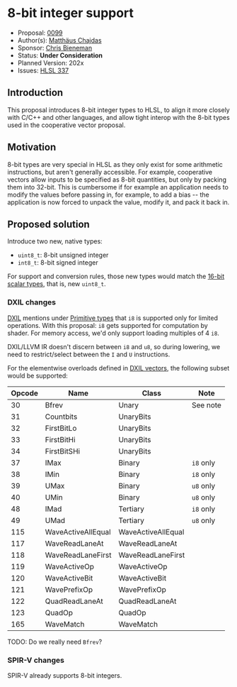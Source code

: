 <!-- {% raw %} -->

# 8-bit integer support

* Proposal: [0099](0099-8-bit-types.md)
* Author(s): [Matthäus Chajdas](https://github.com/anteru)
* Sponsor: [Chris Bieneman](https://github.com/llvm-beanz)
* Status: **Under Consideration**
* Planned Version: 202x
* Issues: [HLSL 337](https://github.com/microsoft/hlsl-specs/issues/337)

## Introduction

This proposal introduces 8-bit integer types to HLSL, to align it more closely with C/C++ and other languages, and allow tight interop with the 8-bit types used in the cooperative vector proposal.

## Motivation

8-bit types are very special in HLSL as they only exist for some arithmetic instructions, but aren't generally accessible. For example, cooperative vectors allow inputs to be specified as 8-bit quantities, but only by packing them into 32-bit. This is cumbersome if for example an application needs to modify the values before passing in, for example, to add a bias -- the application is now forced to unpack the value, modify it, and pack it back in.

## Proposed solution

Introduce two new, native types:

* `uint8_t`: 8-bit unsigned integer
* `int8_t`: 8-bit signed integer

For support and conversion rules, those new types would match the [16-bit scalar types](https://github.com/microsoft/DirectXShaderCompiler/wiki/16-Bit-Scalar-Types), that is, new `uint8_t`.

### DXIL changes

[DXIL](https://github.com/microsoft/DirectXShaderCompiler/blob/main/docs/DXIL.rst) mentions under [Primitive types](https://github.com/microsoft/DirectXShaderCompiler/blob/main/docs/DXIL.rst#primitive-types) that `i8` is supported only for limited operations. With this proposal: `i8` gets supported for computation by shader. For memory access, we'd only support loading multiples of 4 `i8`.

DXIL/LLVM IR doesn't discern between `i8` and `u8`, so during lowering, we need to restrict/select between the `I` and `U` instructions.

For the elementwise overloads defined in [DXIL vectors](0030-dxil-vectors.md), the following subset would be supported:

| Opcode |  Name              | Class              | Note          |
| ------ | --------------     | --------           | ----          |
| 30     | Bfrev              | Unary              | See note      |
| 31     | Countbits          | UnaryBits          |               |
| 32     | FirstBitLo         | UnaryBits          |               |
| 33     | FirstBitHi         | UnaryBits          |               |
| 34     | FirstBitSHi        | UnaryBits          |               |
| 37     | IMax               | Binary             | `i8` only     |
| 38     | IMin               | Binary             | `i8` only     |
| 39     | UMax               | Binary             | `u8` only     |
| 40     | UMin               | Binary             | `u8` only     |
| 48     | IMad               | Tertiary           | `i8` only     |
| 49     | UMad               | Tertiary           | `u8` only     |
| 115    | WaveActiveAllEqual | WaveActiveAllEqual |               |
| 117    | WaveReadLaneAt     | WaveReadLaneAt     |               |
| 118    | WaveReadLaneFirst  | WaveReadLaneFirst  |               |
| 119    | WaveActiveOp       | WaveActiveOp       |               |
| 120    | WaveActiveBit      | WaveActiveBit      |               |
| 121    | WavePrefixOp       | WavePrefixOp       |               |
| 122    | QuadReadLaneAt     | QuadReadLaneAt     |               |
| 123    | QuadOp             | QuadOp             |               |
| 165    | WaveMatch          | WaveMatch          |               |

TODO: Do we really need `Bfrev`?

### SPIR-V changes

SPIR-V already supports 8-bit integers.

